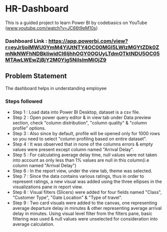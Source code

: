 # HR-Dashboard

This is a guided project to learn Power BI by codebasics on YouTube (www.youtube.com/watch?v=JC66t9eM10s)

### Dashboard Link : https://app.powerbi.com/view?r=eyJrIjoiMWU0YmM4YjUtNTY4OC00MGI5LWIzMGYtZDk0ZmNkNWFhNDBkIiwidCI6IjhhOGY0OGUyLTdmOTktNDU5OC05MTAwLWEwZjBjY2M0Yjg5NiIsImMiOjZ9

## Problem Statement

The dashboard helps in understanding employee 


### Steps followed 

- Step 1 : Load data into Power BI Desktop, dataset is a csv file.
- Step 2 : Open power query editor & in view tab under Data preview section, check "column distribution", "column quality" & "column profile" options.
- Step 3 : Also since by default, profile will be opened only for 1000 rows so you need to select "column profiling based on entire dataset".
- Step 4 : It was observed that in none of the columns errors & empty values were present except column named "Arrival Delay".
- Step 5 : For calculating average delay time, null values were not taken into account as only less than 1% values are null in this column(i.e column named "Arrival Delay") 
- Step 6 : In the report view, under the view tab, theme was selected.
- Step 7 : Since the data contains various ratings, thus in order to represent ratings, a new visual was added using the three ellipses in the visualizations pane in report view. 
- Step 8 : Visual filters (Slicers) were added for four fields named "Class", "Customer Type", "Gate Location" & "Type of travel".
- Step 9 : Two card visuals were added to the canvas, one representing average departure delay in minutes & other representing average arrival delay in minutes.
           Using visual level filter from the filters pane, basic filtering was used & null values were unselected for consideration into average calculation.
